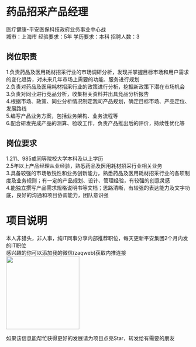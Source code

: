# 药品招采产品经理
医疗健康-平安医保科技政府业务事业中心战  
城市：上海市 经验要求：5年 学历要求：本科  招聘人数：3

## 岗位职责
1.负责药品及医用耗材招采行业的市场调研分析，发现并掌握目标市场和用户需求的变化趋势，对未来几年市场上需要的功能、服务进行规划   
2.负责对药品及医用耗材招采行业的政策进行分析，挖掘新政策下潜在市场机会   
3.负责对同业进行竞品分析，收集相关资料并出具竞品分析报告   
4.根据市场、政策、同业分析情况制定我司产品规划，确定目标市场、产品定位、发展路线   
5.编写产品业务方案，包括业务架构、业务流程等   
6.配合研发完成产品的测算、验收工作，负责产品推出后的评价，持续性优化等

## 岗位要求
1.211、985或同等院校大学本科及以上学历   
2.5年以上产品经理从业经验，熟悉药品及医用耗材招采行业相关业务   
3.具备较强的市场敏锐性和业务创新能力，熟悉药品及医用耗材招采行业的各项制度及业务规则；有一定的产品规划、设计、管理经验，有较强的创意灵感   
4.能独立撰写产品需求规格说明书等文档；思路清晰，有较强的表达能力及文字功底，良好的沟通和项目协调能力，团队意识强

# 项目说明

本人非猎头，非人事，纯IT同事分享内部推荐职位，每天更新平安集团2个月内发的IT职位  
感兴趣的你可以添加我的微信(zaqweb)获取内推连接  
<img src="https://github.com/zaqweb/PA-IT-JOBS/blob/master/WechatICode.jpeg"  height="200" width="200">

如果该信息能帮忙获得更好的发展请为项目点亮Star，转发给有需要的朋友




